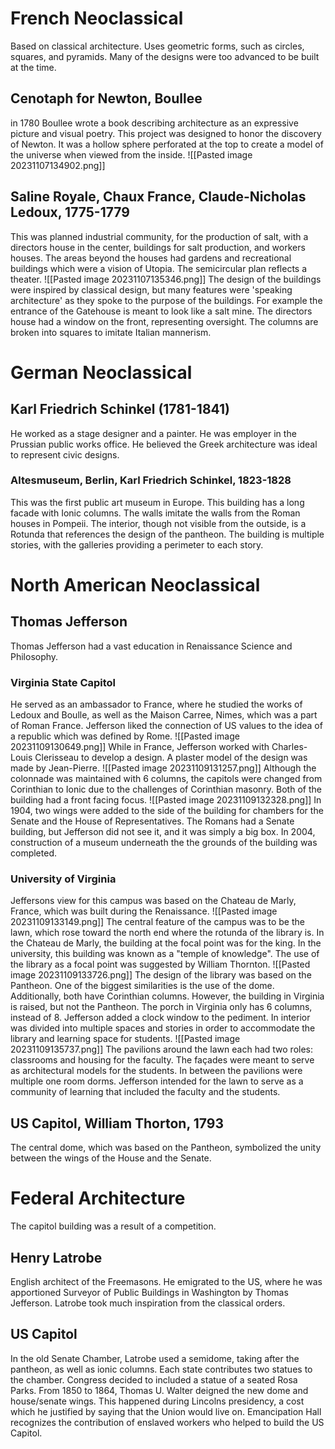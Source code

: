 # French Neoclassical
Based on classical architecture. Uses geometric forms, such as circles, squares, and pyramids. Many of the designs were too advanced to be built at the time.
## Cenotaph for Newton, Boullee
in 1780 Boullee wrote a book describing architecture as an expressive picture and visual poetry. This project was designed to honor the discovery of Newton. It was a hollow sphere perforated at the top to create a model of the universe when viewed from the inside. 
![[Pasted image 20231107134902.png]]

## Saline Royale, Chaux France, Claude-Nicholas Ledoux, 1775-1779
This was planned industrial community, for the production of salt, with a directors house in the center, buildings for salt production, and workers houses. The areas beyond the houses had gardens and recreational buildings which were a vision of Utopia. The semicircular plan reflects a theater. 
![[Pasted image 20231107135346.png]]
The design of the buildings were inspired by classical design, but many features were 'speaking architecture' as they spoke to the purpose of the buildings. For example the entrance of the Gatehouse is meant to look like a salt mine. The directors house had a window on the front, representing oversight. The columns are broken into squares to imitate Italian mannerism. 
# German Neoclassical
## Karl Friedrich Schinkel (1781-1841)
He worked as a stage designer and a painter. He was employer in the Prussian public works office. He believed the Greek architecture was ideal to represent civic designs.
### Altesmuseum, Berlin, Karl Friedrich Schinkel, 1823-1828 
This was the first public art museum in Europe. This building has a long facade with Ionic columns. The walls imitate the walls from the Roman houses in Pompeii. The interior, though not visible from the outside, is a Rotunda that references the design of the pantheon. The building is multiple stories, with the galleries providing a perimeter to each story. 
# North American Neoclassical
## Thomas Jefferson
Thomas Jefferson had a vast education in Renaissance Science and Philosophy. 
### Virginia State Capitol 
He served as an ambassador to France, where he studied the works of Ledoux and Boulle, as well as the Maison Carree, Nimes, which was a part of Roman France. Jefferson liked the connection of US values to the idea of a republic which was defined by Rome. 
![[Pasted image 20231109130649.png]]
While in France, Jefferson worked with Charles-Louis Clerisseau to develop a design. A plaster model of the design was made by Jean-Pierre. 
![[Pasted image 20231109131257.png]]
Although the colonnade was maintained with 6 columns, the capitols were changed from Corinthian to Ionic due to the challenges of Corinthian masonry. Both of the building had a front facing focus. 
![[Pasted image 20231109132328.png]]
In 1904, two wings were added to the side of the building for chambers for the Senate and the House of Representatives. The Romans had a Senate building, but Jefferson did not see it, and it was simply a big box. 
In 2004, construction of a museum underneath the the grounds of the building was completed.
### University of Virginia
Jeffersons view for this campus was based on the Chateau de Marly, France, which was built during the Renaissance. 
![[Pasted image 20231109133149.png]]
The central feature of the campus was to be the lawn, which rose toward the north end where the rotunda of the library is. In the Chateau de Marly, the building at the focal point was for the king. In the university, this building was known as a "temple of knowledge". The use of the library as a focal point was suggested by William Thornton. 
![[Pasted image 20231109133726.png]]
The design of the library was based on the Pantheon. One of the biggest similarities is the use of the dome. Additionally, both have Corinthian columns. However, the building in Virginia is raised, but not the Pantheon. The porch in Virginia only has 6 columns, instead of 8. Jefferson added a clock window to the pediment. In interior was divided into multiple spaces and stories in order to accommodate the library and learning space for students. 
![[Pasted image 20231109135737.png]]
The pavilions around the lawn each had two roles: classrooms and housing for the faculty. The façades were meant to serve as architectural models for the students. In between the pavilions were multiple one room dorms. Jefferson intended for the lawn to serve as a community of learning that included the faculty and the students. 

## US Capitol, William Thorton, 1793
The central dome, which was based on the Pantheon, symbolized the unity between the wings of the House and the Senate. 
# Federal Architecture
The capitol building was a result of a competition. 
## Henry Latrobe
English architect of the Freemasons. He emigrated to the US, where he was apportioned Surveyor of Public Buildings in Washington by Thomas Jefferson. Latrobe took much inspiration from the classical orders. 
## US Capitol
In the old Senate Chamber, Latrobe used a semidome, taking after the pantheon, as well as ionic columns. Each state contributes two statues to the chamber. Congress decided to included a statue of a seated Rosa Parks. 
From 1850 to 1864, Thomas U. Walter deigned the new dome and house/senate wings. This happened during Lincolns presidency, a cost which he justified by saying that the Union would live on. Emancipation Hall recognizes the contribution of enslaved workers who helped to build the US Capitol. 